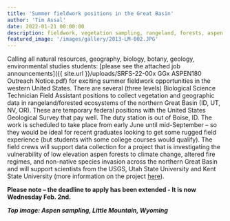 ```yaml
---
title: 'Summer fieldwork positions in the Great Basin'
author: 'Tim Assal'
date: 2022-01-21 00:00:00
description: fieldwork, vegetation sampling, rangeland, forests, aspen communities
featured_image: '/images/gallery/2013-LM-002.JPG'
---
```


Calling all natural resources, geography, biology, botany, geology, environmental studies students: [please see the attached job announcements]({{ site.url }}/uploads/SRFS-22-00x GGx ASPEN180 Outreach Notice.pdf) for exciting summer fieldwork opportunities in the western United States. There are several (three levels) Biological Science Technician Field Assistant positions to collect vegetation and geographic data in rangeland/forested ecosystems of the northern Great Basin (ID, UT, NV, OR). These are temporary federal positions with the United States Geological Survey that pay well. The duty station is out of Boise, ID. The work is scheduled to take place from early June until mid-September – so they would be ideal for recent graduates looking to get some rugged field experience (but students with some college courses would qualify). The field crews will support data collection for a project that is investigating the vulnerability of low elevation aspen forests to climate change, altered fire regimes, and non-native species invasion across the northern Great Basin and will support scientists from the USGS, Utah State University and Kent State University (more information on the project [here](https://assallab.org/blog/newproject-aspenvuln-gb)).
 
**Please note – the deadline to apply has been extended - It is now Wednesday Feb. 2nd.**

***Top image: Aspen sampling, Little Mountain, Wyoming***
